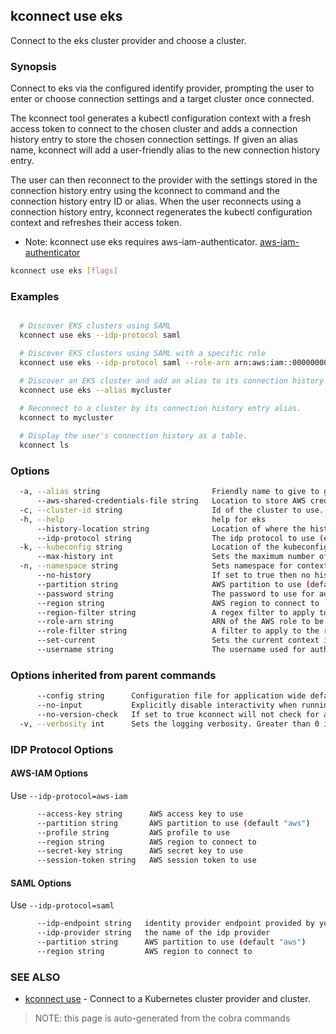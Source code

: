 ## kconnect use eks

Connect to the eks cluster provider and choose a cluster.

### Synopsis


Connect to eks via the configured identify provider, prompting the user to enter
or choose connection settings and a target cluster once connected.

The kconnect tool generates a kubectl configuration context with a fresh access
token to connect to the chosen cluster and adds a connection history entry to
store the chosen connection settings.  If given an alias name, kconnect will add
a user-friendly alias to the new connection history entry.

The user can then reconnect to the provider with the settings stored in the
connection history entry using the kconnect to command and the connection history
entry ID or alias.  When the user reconnects using a connection history entry,
kconnect regenerates the kubectl configuration context and refreshes their access
token.

* Note: kconnect use eks requires aws-iam-authenticator.
  [aws-iam-authenticator](https://github.com/kubernetes-sigs/aws-iam-authenticator)



```bash
kconnect use eks [flags]
```

### Examples

```bash

  # Discover EKS clusters using SAML
  kconnect use eks --idp-protocol saml

  # Discover EKS clusters using SAML with a specific role
  kconnect use eks --idp-protocol saml --role-arn arn:aws:iam::000000000000:role/KubernetesAdmin

  # Discover an EKS cluster and add an alias to its connection history entry
  kconnect use eks --alias mycluster
  
  # Reconnect to a cluster by its connection history entry alias.
  kconnect to mycluster

  # Display the user's connection history as a table.
  kconnect ls

```

### Options

```bash
  -a, --alias string                         Friendly name to give to give the connection
      --aws-shared-credentials-file string   Location to store AWS credentials file
  -c, --cluster-id string                    Id of the cluster to use.
  -h, --help                                 help for eks
      --history-location string              Location of where the history is stored. (default "$HOME/.kconnect/history.yaml")
      --idp-protocol string                  The idp protocol to use (e.g. saml, aad). See flags additional flags for the protocol.
  -k, --kubeconfig string                    Location of the kubeconfig to use. (default "$HOME/.kube/config")
      --max-history int                      Sets the maximum number of history items to keep (default 100)
  -n, --namespace string                     Sets namespace for context in kubeconfig
      --no-history                           If set to true then no history entry will be written
      --partition string                     AWS partition to use (default "aws")
      --password string                      The password to use for authentication
      --region string                        AWS region to connect to
      --region-filter string                 A regex filter to apply to the AWS regions list, e.g. '^us-|^eu-' will only show US and eu regions
      --role-arn string                      ARN of the AWS role to be assumed
      --role-filter string                   A filter to apply to the roles list, e.g. 'EKS' will only show roles that contain EKS in the name
      --set-current                          Sets the current context in the kubeconfig to the selected cluster (default true)
      --username string                      The username used for authentication
```

### Options inherited from parent commands

```bash
      --config string      Configuration file for application wide defaults. (default "$HOME/.kconnect/config.yaml")
      --no-input           Explicitly disable interactivity when running in a terminal
      --no-version-check   If set to true kconnect will not check for a newer version
  -v, --verbosity int      Sets the logging verbosity. Greater than 0 is debug and greater than 9 is trace.
```

### IDP Protocol Options

#### AWS-IAM Options

Use `--idp-protocol=aws-iam`

```bash
      --access-key string      AWS access key to use
      --partition string       AWS partition to use (default "aws")
      --profile string         AWS profile to use
      --region string          AWS region to connect to
      --secret-key string      AWS secret key to use
      --session-token string   AWS session token to use
```

#### SAML Options

Use `--idp-protocol=saml`

```bash
      --idp-endpoint string   identity provider endpoint provided by your IT team
      --idp-provider string   the name of the idp provider
      --partition string      AWS partition to use (default "aws")
      --region string         AWS region to connect to
```

### SEE ALSO

* [kconnect use](use.md)	 - Connect to a Kubernetes cluster provider and cluster.


> NOTE: this page is auto-generated from the cobra commands

